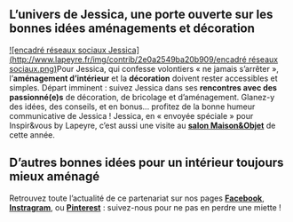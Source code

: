 ## L’univers de Jessica, une porte ouverte sur les bonnes idées aménagements et décoration
[![encadré réseaux sociaux Jessica](http://www.lapeyre.fr/img/contrib/2e0a2549ba20b909/encadré réseaux sociaux.png)](http://www.aventuredeco.fr/)Pour Jessica, qui confesse volontiers « ne jamais s’arrêter », l’**aménagement d’intérieur** et la **décoration** doivent rester accessibles et simples.
Départ imminent : suivez Jessica dans ses **rencontres avec des passionné(e)s** de décoration, de bricolage et d’aménagement. Glanez-y des idées, des conseils, et en bonus... profitez de la bonne humeur communicative de Jessica !
Jessica, en « envoyée spéciale » pour Inspir&vous by Lapeyre, c’est aussi une visite au **[salon Maison&Objet](https://www.youtube.com/watch?v=O5LF1mfC-h4)** de cette année.
## D’autres bonnes idées pour un intérieur toujours mieux aménagé
Retrouvez toute l’actualité de ce partenariat sur nos pages [**Facebook**](https://www.facebook.com/Lapeyre/info/?tab=page_info), [**Instragram**](https://www.instagram.com/lapeyreofficiel/), ou [**Pinterest**](https://fr.pinterest.com/lapeyre/) : suivez-nous pour ne pas en perdre une miette !